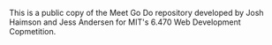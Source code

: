This is a public copy of the Meet Go Do repository developed by Josh Haimson and Jess Andersen for MIT's 6.470 Web Development Copmetition.

